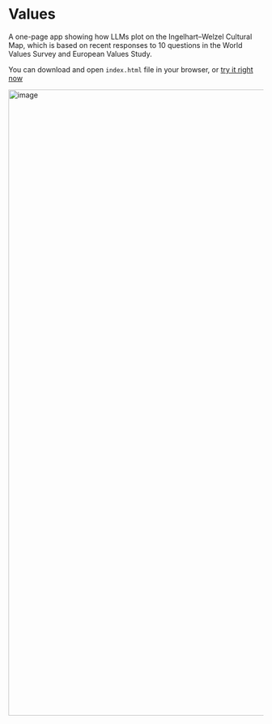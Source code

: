 # Values

A one-page app showing how LLMs plot on the Ingelhart–Welzel Cultural Map, which is based on recent responses to 10 questions in the World Values Survey and European Values Study.

You can download and open `index.html` file in your browser, or [try it right now](https://scienxlab.org/values/)

<img width="1234" alt="image" src="https://github.com/user-attachments/assets/47b69ae5-9ab0-4fea-bceb-358439386eec" />
